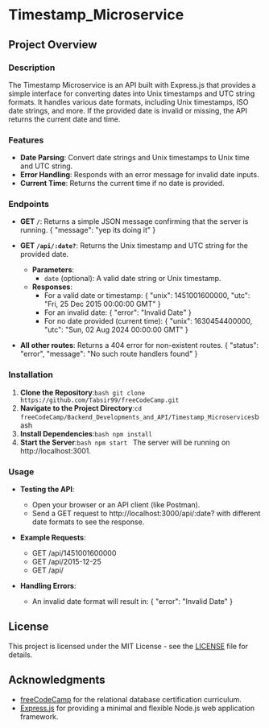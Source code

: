 # Timestamp_Microservice

## Project Overview

### Description
The Timestamp Microservice is an API built with Express.js that provides a simple interface for converting dates into Unix timestamps and UTC string formats. It handles various date formats, including Unix timestamps, ISO date strings, and more. If the provided date is invalid or missing, the API returns the current date and time.

### Features
- **Date Parsing**: Convert date strings and Unix timestamps to Unix time and UTC string.
- **Error Handling**: Responds with an error message for invalid date inputs.
- **Current Time**: Returns the current time if no date is provided.

### Endpoints
- **GET `/`**: Returns a simple JSON message confirming that the server is running.
  { "message": "yep its doing it" }

- **GET `/api/:date?`**: Returns the Unix timestamp and UTC string for the provided date.
  - **Parameters**:
    - `date` (optional): A valid date string or Unix timestamp.
  - **Responses**:
    - For a valid date or timestamp:
      { "unix": 1451001600000, "utc": "Fri, 25 Dec 2015 00:00:00 GMT" }
    - For an invalid date:
      { "error": "Invalid Date" }
    - For no date provided (current time):
      { "unix": 1630454400000, "utc": "Sun, 02 Aug 2024 00:00:00 GMT" }

- **All other routes**: Returns a 404 error for non-existent routes.
  { "status": "error", "message": "No such route handlers found" }

### Installation

1. **Clone the Repository**:```bash
    git clone https://github.com/Tabsir99/freeCodeCamp.git ```
2. **Navigate to the Project Directory**:```
    cd freeCodeCamp/Backend_Developments_and_API/Timestamp_Microservices ```bash
3. **Install Dependencies**:```bash
    npm install ```
4. **Start the Server**:```bash
    npm start ```
    The server will be running on http://localhost:3001.

### Usage
- **Testing the API**:
  - Open your browser or an API client (like Postman).
  - Send a GET request to http://localhost:3000/api/:date? with different date formats to see the response.

- **Example Requests**:
  - GET /api/1451001600000
  - GET /api/2015-12-25
  - GET /api/

- **Handling Errors**:
  - An invalid date format will result in:
    { "error": "Invalid Date" }


## License

This project is licensed under the MIT License - see the [LICENSE](../LICENSE) file for details.

## Acknowledgments

- [freeCodeCamp](https://www.freecodecamp.org) for the relational database certification curriculum.
- [Express.js](https://expressjs.com) for providing a minimal and flexible Node.js web application framework.